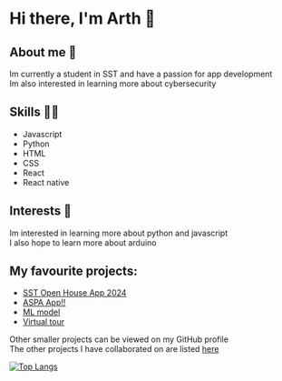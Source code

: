 # Hi there, I'm Arth 👋

## About me 🚀
Im currently a student in SST and have a passion for app development  
Im also interested in learning more about cybersecurity 

## Skills 🧑‍💻
- Javascript
- Python
- HTML
- CSS
- React
- React native

## Interests 🤔
Im interested in learning more about python and javascript<br>
I also hope to learn more about arduino 

## My favourite projects: 
- [SST Open House App 2024](https://github.com/sst-inc/openhouseapp2024)
- [ASPA App!!](https://github.com/MONKE-source/aspa)
- [ML model](https://github.com/tedydevmac/S3T3CPPT)
- [Virtual tour](https://github.com/tedydevmac/virtualtour)

Other smaller projects can be viewed on my GitHub profile<br>
The other projects I have collaborated on are listed [here](https://github.com/stars/MONKE-source/lists/i-worked-on-this)

[![Top Langs](https://github-readme-stats.vercel.app/api/top-langs/?username=MONKE-source)](https://github.com/anuraghazra/github-readme-stats)
